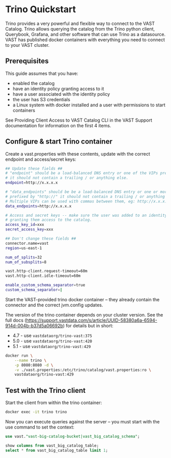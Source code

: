 # Trino Quickstart

Trino provides a very powerful and flexible way to connect to the VAST Catalog. Trino allows querying the catalog from the Trino python client, Querybook, Grafana, and other software that can use Trino as a datasource. VAST has published docker containers with everything you need to connect to your VAST cluster.

## Prerequisites

This guide assumes that you have:

- enabled the catalog
- have an identity policy granting access to it
- have a user associated with the identity policy
- the user has S3 credentials
- a Linux system with docker installed and a user with permissions to start containers

See Providing Client Access to VAST Catalog CLI in the VAST Support documentation for information on the first 4 items.

## Configure & start Trino container

Create a vast.properties with these contents, update with the correct endpoint and access/secret keys:

```bash
## Update these fields ##
# "endpoint" should be a load-balanced DNS entry or one of the VIPs prefixed by "http://"
# it should not contain a trailing / or anything else.
endpoint=http://x.x.x.x

# "data_endpoints" should be be a load-balanced DNS entry or one or more of the VIPs
# prefixed by "http://" it should not contain a trailing / or anything else.
# Multiple VIPs can be used with commas between them, eg: http://x.x.x.x,http://y.y.y.y
data_endpoints=http://x.x.x.x

# Access and secret keys -- make sure the user was added to an identity policy
# granting them access to the catalog.
access_key_id=xxx
secret_access_key=xxx

## Don't change these fields ##
connector.name=vast
region=us-east-1

num_of_splits=32
num_of_subsplits=8

vast.http-client.request-timeout=60m
vast.http-client.idle-timeout=60m

enable_custom_schema_separator=true
custom_schema_separator=|
```

Start the VAST-provided trino docker container – they already contain the connector and the correct jvm.config updates.

The version of the trino container depends on your cluster version. See the full docs (https://support.vastdata.com/s/article/UUID-58380a6a-6594-914d-004b-b37d5a06692b) for details but in short:

- 4.7 - use `vastdataorg/trino-vast:375`
- 5.0 - use `vastdataorg/trino-vast:420`
- 5.1 - use `vastdataorg/trino-vast:429`

```bash
docker run \
    --name trino \
    -p 8080:8080 -d \
    -v ./vast.properties:/etc/trino/catalog/vast.properties:ro \
    vastdataorg/trino-vast:429
```

## Test with the Trino client

Start the client from within the trino container:

```bash
docker exec -it trino trino
```

Now you can execute queries against the server – you must start with the use command to set the context:

```sql
use vast."vast-big-catalog-bucket|vast_big_catalog_schema";

show columns from vast_big_catalog_table;
select * from vast_big_catalog_table limit 1;
```
